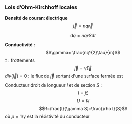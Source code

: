 ### Lois d’Ohm-Kirchhoff locales
**Densité de courant électrique**
$$\vec{j}=nq\vec{v}$$

$$\mathrm{d}q=nqvS\mathrm{d}t$$

**Conductivité :**
$$\gamma= \frac{nq^{2}\tau}{m}$$
$\tau$ : frottements
$$\vec{j}=\gamma \vec{E}$$
$div(\vec{j})=0$ : le flux de $\vec{j}$ sortant d'une surface fermée est 


Conducteur droit de longueur $l$ et de section $S$ :
$$I=jS$$
$$U=RI$$
$$R=\frac{l}{\gamma S}=\frac{\rho l}{S}$$
où $\rho = 1/\gamma$ est la résistivité du conducteur

